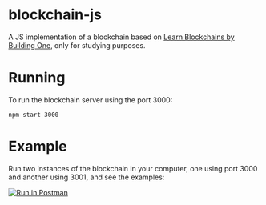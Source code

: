 # blockchain-js

A JS implementation of a blockchain based on [Learn Blockchains by Building One](https://hackernoon.com/learn-blockchains-by-building-one-117428612f46), only for studying purposes.

# Running

To run the blockchain server using the port 3000:

```
npm start 3000
```

# Example

Run two instances of the blockchain in your computer, one using port 3000 and another using 3001, and see the examples:

[![Run in Postman](https://run.pstmn.io/button.svg)](https://documenter.getpostman.com/view/1363558/blockchain-js/7EN3pdn)
